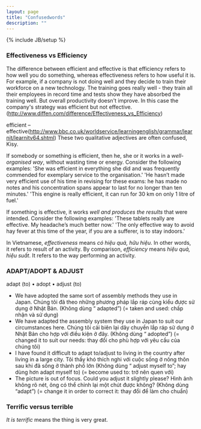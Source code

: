 ```yaml
---
layout: page
title: "Confusedwords"
description: ""
---
```

{% include JB/setup %}
### Effectiveness vs Efficiency
The difference between efficient and effective is that efficiency refers to how well you do something, whereas effectiveness refers to how useful it is.
For example, if a company is not doing well and they decide to train their workforce on a new technology. The training goes really well - they train all their employees in record time and tests show they have absorbed the training well. But overall productivity doesn't improve. In this case the company's strategy was efficient but not effective. (http://www.diffen.com/difference/Effectiveness_vs_Efficiency)

efficient – effective(http://www.bbc.co.uk/worldservice/learningenglish/grammar/learnit/learnitv64.shtml)
These two qualitative adjectives are often confused, Kisy. 

If somebody or something is efficient, then he, she or it works in a _well-organised way_, without wasting time or energy. Consider the following examples:
'She was efficient in everything she did and was frequently commended for exemplary service to the organisation.'
'He hasn’t made very efficient use of his time in revising for these exams: he has made no notes and his concentration spans appear to last for no longer than ten minutes.'
'This engine is really efficient, it can run for 30 km on only 1 litre of fuel.'


If something is effective, it works _well and produces the results_ that were intended. Consider the following examples:
'These tablets really are effective. My headache’s much better now.'
'The only effective way to avoid hay fever at this time of the year, if you are a sufferer, is to stay indoors.'

In Vietnamese, *effectiveness* means *có hiệu quả, hữu hiệu*. In other words, it refers to result of an activity. By comparison, *efficiency* means *hiệu quả, hiệu suất*. It refers to the way performing an activity. 


### ADAPT/ADOPT & ADJUST

adapt (to) • adopt • adjust (to)
- We have adopted the same sort of assembly methods they use in Japan.
Chúng tôi đã theo những phương pháp lắp ráp cùng kiểu được sử dụng ở Nhật Bản.
(Không dùng “ adapted”)
(= taken and used: chấp nhận và sử dụng)
- We have adapted the assembly system they use in Japan to suit our circumstances here.
Chúng tôi cải biên lại dây chuyền lắp ráp sử dụng ở Nhật Bản cho hợp với điều kiện ở đây.
(Không dùng “ adopted”)
(= changed it to suit our needs: thay đổi cho phù hợp với yêu cầu của chúng tôi)
- I have found it difficult to adapt to/adjust to living in the country after living in a large city.
Tôi thấy khó thích nghi với cuộc sống ở nông thôn sau khi đã sống ở thành phố lớn
(Không dùng “ adjust myself to”; hay dùng hơn adapt myself to)
(= become used to: trở nên quen với)
- The picture is out of focus. Could you adjust it slightly please?
Hình ảnh không rõ nét, ông có thể chỉnh lại một chút được không?
(Không dùng “adapt”)
(= change it in order to correct it: thay đổi để làm cho chuẩn)

### Terrific versus terrible
_It is terrific_ means the thing is very great.